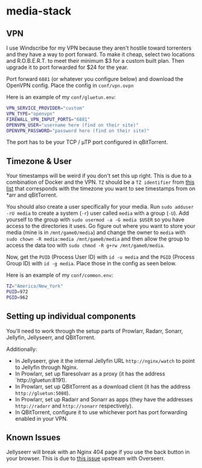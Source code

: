 # media-stack

## VPN

I use Windscribe for my VPN because they aren't hostile toward torrenters and they have a way to port forward. To make it cheap, select two locations and R.O.B.E.R.T. to meet their minimum $3 for a custom built plan. Then upgrade it to port forwarded for $24 for the year.

Port forward `6881` (or whatever you configure below) and download the OpenVPN config. Place the config in `conf/vpn.ovpn`

Here is an example of my `conf/gluetun.env`:

```sh
VPN_SERVICE_PROVIDER="custom"
VPN_TYPE="openvpn"
FIREWALL_VPN_INPUT_PORTS="6881"
OPENVPN_USER="username here (find on their site)"
OPENVPN_PASSWORD="password here (find on their site)"
```

The port has to be your TCP / µTP port configured in qBitTorrent.

## Timezone & User

Your timestamps will be weird if you don't set this up right. This is due to a combination of Docker and the VPN. `TZ` should be a `TZ identifier` from [this list](https://en.wikipedia.org/wiki/List_of_tz_database_time_zones) that corresponds with the timezone you want to see timestamps from on *arr and qBitTorrent.

You should also create a user specifically for your media. Run `sudo adduser -rU media` to create a system (`-r`) user called `media` with a group (`-U`). Add yourself to the group with `sudo usermod -a -G media $USER` so you have access to the directories it uses. Go figure out where you want to store your media (mine is in `/mnt/game0/media`) and change the owner to `media` with `sudo chown -R media:media /mnt/game0/media` and then allow the group to access the data too with `sudo chmod -R g+rw /mnt/game0/media`.

Now, get the `PUID` (Process User ID) with `id -u media` and the `PGID` (Process Group ID) with `id -g media`. Place those in the config as seen below.

Here is an example of my `conf/common.env`:

```sh
TZ="America/New_York"
PUID=972
PGID=962
```
## Setting up individual components

You'll need to work through the setup parts of Prowlarr, Radarr, Sonarr, Jellyfin, Jellyseerr, and QBitTorrent.

Additionally:
- In Jellyseerr, give it the internal Jellyfin URL `http://nginx/watch` to point to Jellyfin through Nginx.
- In Prowlarr, set up flaresolvarr as a proxy (it has the address `http://gluetun:8191).
- In Prowlarr, set up QBitTorrent as a download client (it has the address `http://gluetun:5080`).
- In Prowlarr, set up Radarr and Sonarr as apps (they have the addresses `http://radarr` and `http://sonarr` respectively).
- In QBitTorrent, configure it to use whichever port has port forwarding enabled in your VPN.

## Known Issues

Jellyseerr will break with an Nginx 404 page if you use the back button in your browser. This is due to [this issue](https://github.com/sct/overseerr/issues/274) upstream with Overseerr.
